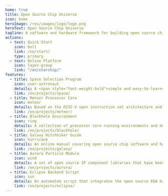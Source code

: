 ```yaml
---
home: true
title: Open Source Chip Universe
icon: home
heroImage: /res/images/logo/logo.png
heroText: Open Source Chip Universe
tagline: A software and hardware framework for building open source chips✨
actions:
  - text: Quick Start
    icon: bolt
    link: /en/start/
    type: primary
  - text: Online Platform
    icon: layer-group
    link: "/en/starship/"
features:
  - title: Space Selection Program
    icon: user-astronaut
    details: A <span style="font-weight:bold">simple and easy-to-learn</span> open source chip talent training program, where every enthusiast can learn all the things necessary to explore the open source chip universe according to their own ability level knowledge and certified by the space commander
    link: /en/projects/space/
  - title: Meteor Processor Core
    icon: meteor
    details: Based on the RISC-V open instruction set architecture and <span style="font-weight:bold">implemented using agile design methods</span>, the open source processor core covers a variety of different data path structure such as single cycle, multi-cycle and pipeline, it can be interconnected through the bus to form a fully functional SoC
    link: /en/projects/meteor/
  - title: Blackhole Environment
    icon: ring
    details: A collection of processor core running environments and debugging tools written in C or Rust language, allowing enthusiasts to <span style="font-weight:bold">quickly</span> test whether the functions and performance of their own processor cores are up to standard, and write various colorful applications for it
    link: /en/projects/blackhole/
  - title: Galaxy Hitchhiker Guide
    icon: hurricane
    details: An online manual covering open source chip software and hardware technical specifications and programming languages. It integrates fragmented knowledge through <span style="font-weight:bold">creative</span> use of refreshing presentation methods, greatly improving the overall development and verification efficiency of open source chips
    link: /en/projects/galaxy/
  - title: Aurora Particle Module
    icon: wind
    details: A set of open source IP component libraries that have been verified at the board level and tape-out. Currently, it mainly focuses on commonly used digital and low-speed peripheral IP, and attempts to use <span style="font-weight:bold">agile design methods</span> to complete designed and verified, it can eventually be collided with the Meteor Processor Core to form a complete small SoC system
    link: /en/projects/aurora/
  - title: Eclipse Backend Script
    icon: sun
    details: An automated script that integrates the open source EDA backend process to realize the smooth flow of chip data between different tools, and provides a more friendly visual information feedback mechanism to help enthusiasts reduce the cost of learning open source EDA tools
    link: /en/projects/eclipse/
---
```

